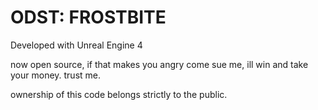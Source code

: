 # ODST: FROSTBITE

Developed with Unreal Engine 4

now open source, if that makes you angry come sue me, ill win and take your money. trust me.

ownership of this code belongs strictly to the public.

